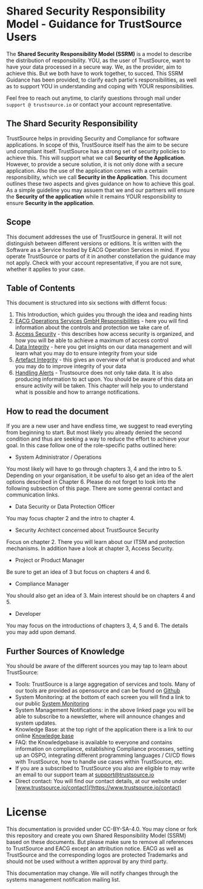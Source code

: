 # Shared Security Responsibility Model - Guidance for TrustSource Users

The **Shared Security Responsibility Model (SSRM)** is a model to describe the distribution of responsibility. YOU, as the user of TrustSource, want to have your data processed in a secure way. We, as the provider, aim to achieve this. But we both have to work together, to succed. This SSRM Guidance has been provided, to clarify each partie's responsibilities, as well as to support YOU in understanding and coping with YOUR responsibilities.

Feel free to reach out anytime, to clarify questions through mail under ```support @ trustsource.io``` or contact your account representative.

## The Shard Security Responsibility

TrustSource helps in providing Security and Compliance for software applications. In scope of this, TrustSource itself has the aim to be secure und compliant itself. TrustSource has a strong set of security policies to achieve this. This will support what we call **Security of the Application**.
However, to provide a secure solution, it is not only done with a secure application. Also the use of the application comes with a certaiin responsibility, which we call **Security in the Application**.
This document outlines these two aspects and gives guidance on how to achieve this goal. As a simple guideline you may assuem that we and our partners will ensure the **Security of the application** while it remains YOUR responsibility to ensure **Security in the application**.

## Scope

This document addresses the use of TrustSource in general. It will not distinguish between different versions or editions. It is written with the Software as a Service hosted by EACG Operation Services in mind. If you operate TrustSource or parts of it in another constellation the guidance may not apply. Check with your account representative, if you are not sure, whether it applies to your case.

## Table of Contents

This document is structured into six sections with differnt focus:

 1. This Introduction, which guides you through the idea and reading hints
 2. [EACG Operations Services GmbH Responsibilities](/eos.md) - here you will find information about the controls and protection we  take care of. 
 3. [Access Security](/accessSecurity.md) - this describes how access security is organized, and how you will be able to achieve a maximum of access control
 4. [Data Integrity](/dataIntegrity.md) - here you get insights on our data management and will learn what you may do to ensure integrity from your side
 5. [Artefact Integrity](/artefactIntegrity.md) - this gives an overview of what is produced and what you may do to improve integrity of your data
 6. [Handling Alerts](/handlingAlerts.md) - Trustsource does not only take data. It is also producing information to act upon. You should be aware of this data an ensure activity will be taken. This chapter will help you to understand what is possible and how to arrange notifications.

## How to read the document

If you are a new user and have endless time, we suggest to read everyting from beginning to start. But most likely you already denied the second condition and thus are seeking a way to reduce the effort to achieve your goal. In this case follow one of the role-specific paths outlined here:

- System Administrator / Operations 

You most likely will have to go through chapters 3, 4 and the intro to 5. Depending on your organisation, it be useful to also get an idea of the alert options described in Chapter 6. Please do not forget to look into the following subsection of this page. There are some geenral contact and communication links.

- Data Security or Data Protection Officer

You may focus chapter 2 and the intro to chapter 4.

- Security Architect concerned about TrustSource Security

Focus on chapter 2. There you will learn about our ITSM and protection mechanisms. In addition have a look at chapter 3, Access Security.

- Project or Product Manager

Be sure to get an idea of 3 but focus on chapters 4 and 6.

- Compliance Manager

You should also get an idea of 3. Main interest should be on chapters 4 and 5. 

- Developer

You may focus on the introductions of chapters 3, 4, 5 and 6. The details you may add upon demand.

## Further Sources of Knowledge

You should be aware of the different sources you may tap to learn about TrustSource:

- Tools: TrustSource is a large aggregation of services and tools. Many of our tools are provided as opensource and can be found on [Github](https://github.com/trustsource)
- System Monitoring: at the bottom of each screen you will find a link to our public [System Monitoring](!https://status.trustsource.io)
- System Management Notifications: in the above linked page you will be able to subscribe to a newsletter, where will announce changes and system updates. 
- Knowledge Base: at the top right of the application there is a link to our online [Knowledge base](!https://support.trustsource.io)
- FAQ: the Knowledgebase is available to everyone and contains information on compliance, establishing Compliance processes, setting up an OSPO, integrating different programming languages / CI/CD flows with TrustSource, how to handle use cases within TrustSource, etc.
- If you are a subscribed to TrustSource you also are eligible to may write an email to our support team at [support@trustsource.io](mailto:support@trustsource.io)
- Direct contact: You will find our contact details, at our website under [www.trustsource.io/contact](!https://www.trustsource.io/contact)

# License

This documentation is provided under CC-BY-SA-4.0. You may clone or fork this repository and create you own Shared Responsibility Model (SSRM) based on these documents. But please make sure to remove all references to TrustSource and EACG except an attribution notice. EACG as well as TrustSource and the corresponding logos are protected Trademarks and should not be used without a written approval by any third party.

This documentation may change. We will notify changes through the systems management notification mailing list.

